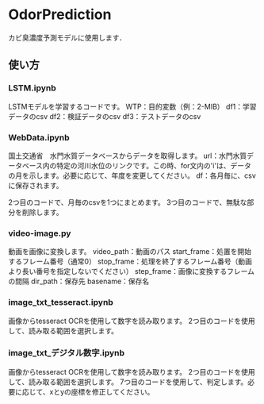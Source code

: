 # OdorPrediction

カビ臭濃度予測モデルに使用します．

## 使い方
### LSTM.ipynb
LSTMモデルを学習するコードです。
WTP：目的変数（例：2-MIB）
df1：学習データのcsv
df2：検証データのcsv
df3：テストデータのcsv


### WebData.ipynb
国土交通省　水門水質データベースからデータを取得します。
url：水門水質データベース内の特定の河川水位のリンクです。この時、for文内の'i'は、データの月を示します。必要に応じて、年度を変更してください。
df：各月毎に、csvに保存されます。

2つ目のコードで、月毎のcsvを1つにまとめます。
3つ目のコードで、無駄な部分を削除します。


### video-image.py
動画を画像に変換します。
video_path：動画のパス
start_frame：処置を開始するフレーム番号（通常0）
stop_frame：処理を終了するフレーム番号（動画より長い番号を指定しないでください）
step_frame：画像に変換するフレームの間隔
dir_path：保存先
basename：保存名


### image_txt_tesseract.ipynb
画像からtesseract OCRを使用して数字を読み取ります。
2つ目のコードを使用して、読み取る範囲を選択します。


### image_txt_デジタル数字.ipynb
画像からtesseract OCRを使用して数字を読み取ります。
2つ目のコードを使用して、読み取る範囲を選択します。
7つ目のコードを使用して、判定します。必要に応じて、xとyの座標を修正してください。